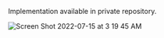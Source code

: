 Implementation available in private repository.

![Screen Shot 2022-07-15 at 3 19 45 AM](https://user-images.githubusercontent.com/90419652/179172670-cc29ff2a-2184-4284-916f-16799484873a.png)
